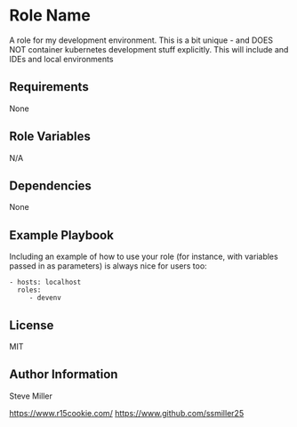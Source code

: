 Role Name
=========

A role for my development environment.  This is a bit unique - and
DOES NOT container kubernetes development stuff explicitly.  This
will include and IDEs and local environments

Requirements
------------

None

Role Variables
--------------

N/A

Dependencies
------------

None

Example Playbook
----------------

Including an example of how to use your role (for instance, with variables passed in as parameters) is always nice for users too:

    - hosts: localhost
      roles:
         - devenv

License
-------

MIT

Author Information
------------------

Steve Miller

https://www.r15cookie.com/
https://www.github.com/ssmiller25

